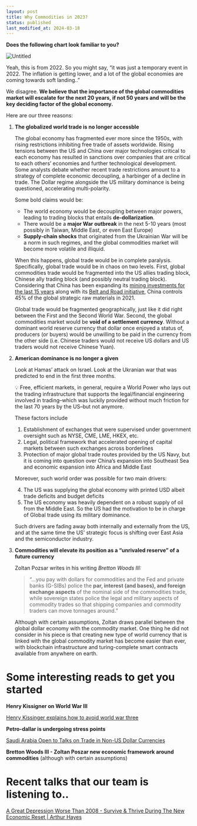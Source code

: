 ```yaml
---
layout: post
title: Why Commodities in 2023?
status: published
last_modified_at: 2024-03-18
---
```


**Does the following chart look familiar to you?**

![Untitled](../../../../files/Why%20Commodities%20in%202023%20115a91593b0f4c6d8537365aa59028cf/Untitled.png)

Yeah, this is from 2022. So you might say, “it was just a temporary event in 2022. The inflation is getting lower, and a lot of the global economies are coming towards soft landing..”

We disagree. **We believe that the importance of the global commodities market will escalate for the next 20 years, if not 50 years and will be the key deciding factor of the global economy.**

Here are our three reasons:

1. **The globalized world trade is no longer accessble**
    
    The global economy has fragmented ever more since the 1950s, with rising restrictions inhibiting free trade of assets worldwide. Rising tensions between the US and China over major technologies critical to each economy has resulted in sanctions over companies that are critical to each others’ economies and further technological development. Some analysts debate whether recent trade restrictions amount to a strategy of complete economic decoupling, a harbinger of a decline in trade. The Dollar regime alongside the US military dominance is being questioned, accelerating multi-polarity.
    
    Some bold claims would be:
    
    - The world economy would be decoupling between major powers, leading to trading blocks that entails **de-dollarization**.
    - There would be a **major War outbreak** in the next 5-10 years (most possibly in Taiwan, Middle East, or even East Europe)
    - **Supply-chain shocks** that originated from the Ukrainian War will be a norm in such regimes, and the global commodities market will become more volatile and illiquid.
    
    When this happens, global trade would be in complete paralysis. Specifically, global trade would be in chaos on two levels. First, global commodities trade would be fragmented into the US allies trading block, Chinese ally trading block (and possibly neutral trading block). Considering that China has been expanding its [mining investments for the last 15 years](https://www.spglobal.com/marketintelligence/en/news-insights/latest-news-headlines/chinese-foreign-mining-investment-8212-china-s-private-sector-eyes-low-cost-regions-63066809) along with its [Belt and Road initiative](https://www.notion.so/a63339edcb8e41e9a957a4c368d2bff3?pvs=21), China controls 45% of the global strategic raw materials in 2021.
    
    Global trade would be fragmented geographically, just like it did right between the First and the Second World War. Second, the global commodities market would be **void of a settlement currency**. Without a dominant world reserve currency that dollar once enjoyed a status of, producers (or buyers) would be unwilling to be paid in the currency from the other side (i.e. Chinese traders would not receive US dollars and US traders would not receive Chinese Yuan).
    
2. **American dominance is no longer a given**
    
    Look at Hamas’ attack on Israel. Look at the Ukranian war that was predicted to end in the first three months. 
    
    <aside>
    💡 Free, efficient markets, in general, require a World Power who lays out the trading infrastructure that supports the legal/financial engineering involved in trading–which was luckily provided without much friction for the last 70 years by the US–but not anymore.
    
    </aside>
    
    These factors include
    
    1. Establishment of exchanges that were supervised under government oversight such as NYSE, CME, LME, HKEX, etc.
    2. Legal, political framework that accelerated opening of capital markets between such exchanges across borderlines
    3. Protection of major global trade routes provided by the US Navy, but it is coming into question over China’s expansion into Southeast Sea and economic expansion into Africa and Middle East
    
    Moreover, such world order was possible for two main drivers:
    
    4. The US was supplying the global economy with printed USD albeit trade deficits and budget deficits
    5. The US economy was heavily dependent on a robust supply of oil from the Middle East. So the US had the motivation to be in charge of Global trade using its military dominance.
    
    Such drivers are fading away both internally and externally from the US, and at the same time the US’ strategic focus is shifting over East Asia and the semiconductor industry.
    

1. **Commodities will elevate its position as a “unrivaled reserve” of a future currency**
    
    Zoltan Pozsar writes in his writing *Bretton Woods III:*
    
    > “…you pay with dollars for commodities and the Fed and private banks (G-SIBs) police the **par, interest (and bases), and foreign exchange aspects** of the nominal side of the commodities trade, while sovereign states police the legal and military aspects of commodity trades so that shipping companies and commodity traders can move tonnages around.”
    > 
    
    Although with certain assumptions, Zoltan draws parallel between the global dollar economy with the commodity market. One thing he did not consider in his piece is that creating new type of world currency that is linked with the global commodity market has become easier than ever, with blockchain infrastructure and turing-complete smart contracts available from anywhere on earth.
    

# Some interesting reads to get you started

**Henry Kissigner on World War III**

[Henry Kissinger explains how to avoid world war three](https://www.economist.com/briefing/2023/05/17/henry-kissinger-explains-how-to-avoid-world-war-three)

**Petro-dallar is undergoing stress points**

[Saudi Arabia Open to Talks on Trade in Non-US Dollar Currencies](https://www.bloomberg.com/news/articles/2023-01-17/saudi-arabia-open-to-talks-on-trade-in-currencies-besides-dollar)

**Bretton Woods III - Zoltan Poszar new economic framework around commodities** (although with certain assumptions)

[](https://media-exp1.licdn.com/dms/document/C4D1FAQHBG1Gbbc-RTQ/feedshare-document-pdf-analyzed/0/1648801229665?e=2147483647&t=kDMzNr1SycLOMmbOEjQsDikK3CPAAirWIDYKhs7Me94&v=beta)

# Recent talks that our team is listening to..

[A Great Depression Worse Than 2008 - Survive & Thrive During The New Economic Reset | Arthur Hayes](https://www.youtube.com/watch?v=-de-ZIA5ouo)